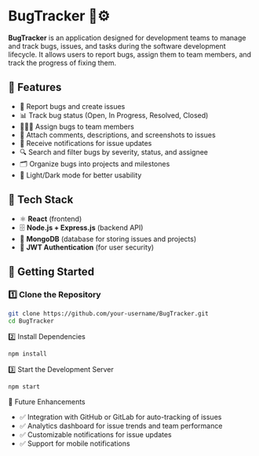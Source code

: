 # BugTracker 🐞⚙️

**BugTracker** is an application designed for development teams to manage and track bugs, issues, and tasks during the software development lifecycle. It allows users to report bugs, assign them to team members, and track the progress of fixing them.

## 🔹 Features  
- 🐞 Report bugs and create issues  
- 📊 Track bug status (Open, In Progress, Resolved, Closed)  
- 🧑‍🤝‍🧑 Assign bugs to team members  
- 📝 Attach comments, descriptions, and screenshots to issues  
- 🔔 Receive notifications for issue updates  
- 🔍 Search and filter bugs by severity, status, and assignee  
- 🗂️ Organize bugs into projects and milestones  
- 🌙 Light/Dark mode for better usability  

## 🔧 Tech Stack  
- ⚛️ **React** (frontend)  
- 🗄 **Node.js + Express.js** (backend API)  
- 💾 **MongoDB** (database for storing issues and projects)  
- 🔐 **JWT Authentication** (for user security)  

## 🚀 Getting Started  

### 1️⃣ Clone the Repository  
```bash
git clone https://github.com/your-username/BugTracker.git  
cd BugTracker  
```
2️⃣ Install Dependencies
```bash
npm install  
```
3️⃣ Start the Development Server
```bash
npm start  
```
📡 Future Enhancements
- ✅ Integration with GitHub or GitLab for auto-tracking of issues
- ✅ Analytics dashboard for issue trends and team performance
- ✅ Customizable notifications for issue updates
- ✅ Support for mobile notifications
